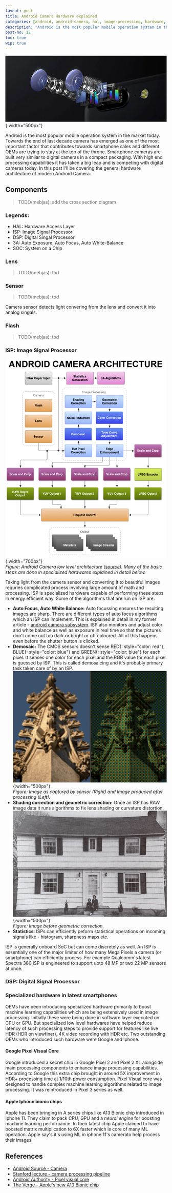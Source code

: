 ```yaml
---
layout: post
title: Android Camera Hardware explained
categories: [android, android-camera, hal, image-processing, hardware, isp, dsp, lens, sensor]
description: "Android is the most popular mobile operation system in the market today. Towards the end of last decade camera has emerged as one of the most important factor that contributes towards smartphone sales and different OEMs are trying to stay at the top of the throne. Smartphone cameras are built very similar to digital cameras in a compact packaging. With high end processing capabilities it has taken a big leap and is competing with digital cameras today. In this post I'll be covering the general hardware architecture of modern Android Camera."
post-no: 12
toc: true
wip: true
---
```

![android camera hardware](../images/post12_image1.webp){:width="500px"}

Android is the most popular mobile operation system in the market today. Towards the end of last decade camera has emerged as one of the most important factor that contributes towards smartphone sales and different OEMs are trying to stay at the top of the throne. Smartphone cameras are built very similar to digital cameras in a compact packaging. With high end processing capabilities it has taken a big leap and is competing with digital cameras today. In this post I'll be covering the general hardware architecture of modern Android Camera.

## Components
> TODO(mebjas): add the cross section diagram

### Legends:
 - HAL: Hardware Access Layer
 - ISP: Image Signal Processor
 - DSP: Digital Singal Processor
 - 3A: Auto Exposure, Auto Focus, Auto White-Balance
 - SOC: System on a Chip

### Lens
> TODO(mebjas): tbd

### Sensor
> TODO(mebjas): tbd

Camera sensor detects light convering from the lens and convert it into analog singals.

### Flash
> TODO(mebjas): tbd

### ISP: Image Signal Processor
![](../images/post11_image2.png){:width="700px"}<br>
<span class="image-caption">_Figure: Android Camera low level architecture ([source](source.android.com)). Many of the basic steps are done in specialized hardwares explained in detail below._</span>

Taking light from the camera sensor and converting it to beautiful images requries complicated process involving large amount of math and processing. ISP is specialized hardware capable of performing these steps in energy efficient way. Some of the algorithms that are run on ISP are:

 - **Auto Focus, Auto White Balance:** Auto focussing ensures the resulting images are sharp. There are different types of auto focus algorithms which an ISP can implement. This is explained in detail in my former article - [android camera subsystem](https://blog.minhazav.dev/android-camera-subsystem-basic-image-processing-steps-done-at-hardware-level-in-android-camera/). ISP also monitors and adjust color and white balance as well as exposure in real time so that the pictures don't come out too dark or bright or off coloured. All of this happens even before the shutter button is clicked.
 - **Demosaic:** The CMOS sensors doesn't sense RED{: style="color: red"}, BLUE{: style="color: blue"} and GREEN{: style="color: blue"} for each pixel. It senses one color for each pixel and the RGB value for each pixel is guessed by ISP. This is called demosaicing and it's probably primary task taken care of by an ISP.
 ![demosaic](../images/common_demosaic.png){:width="500px"} <br>
 <span class="image-caption">_Figure: Image as captured by sensor (Right) and Image produced after processing (Left)._</span>
 - **Shading correction and geometric correction:** Once an ISP has RAW image data it runs algorithms to fix lens shading or curvature distortion. 
  ![demosaic](../images/common_geometric.png){:width="500px"} <br>
 <span class="image-caption">_Figure: Image before geometric correction._</span>
 - **Statistics**: ISPs can efficiently peform statistical operations on incoming signals like - histogram, sharpness maps etc.

ISP is generally onboard SoC but can come discretely as well. An ISP is essentially one of the major limiter of how many Mega Pixels a camera (or smartphone) can efficiently process. For example Qualcomm's latest Spectra 380 ISP is engineered to support upto 48 MP or two 22 MP sensors at once.

### DSP: Digital Signal Processor

### Specialized hardware in latest smartphones
OEMs have been introducing specialized hardware primarily to boost machine learning capabilities which are being extensively used in image processing. Initially these were being done in software layer executed on CPU or GPU. But specialized low level hardwares have helped reduce latency of such processing steps to provide support for features like live HDR (HDR on viewfiner), 4K video recording with HDR etc. Two outstanding OEMs who introduced such hardware were Google and Iphone.

#### Google Pixel Visual Core
Google introduced a secret chip in Google Pixel 2 and Pixel 2 XL alongside main processing components to enhance image processing capabilities. According to Google this extra chip brought in around 5X improvement in HDR+ processing time at 1/10th power consumption. Pixel Visual core was designed to handle complex machine learning algorithms related to image processing. It was reintroduced in Pixel 3 series as well.

#### Apple Iphone bionic chips
Apple has been bringing in A series chips like A13 Bionic chip introduced in Iphone 11. They claim to pack CPU, GPU and a _neural engine_ for boosting machine learning performance. In their latest chip Apple claimed to have boosted matrix multiplication to 6X faster which is core of many ML operation. Apple say's it's using ML in iphone 11's camerato help process their images.

## References
 - [Android Source - Camera](https://source.android.com/devices/camera)
 - [Stanford lecture - camera processing pipeline](https://web.stanford.edu/class/cs231m/lectures/lecture-11-camera-isp.pdf)
 - [Android Authority - Pixel visual core](https://www.androidauthority.com/pixel-visual-core-808182/)
- [The Verge - Apple's new A13 Bionic chip](https://www.theverge.com/circuitbreaker/2019/9/10/20857177/apple-iphone-11-processor-a13-cpu-speed-graphics-specs)




